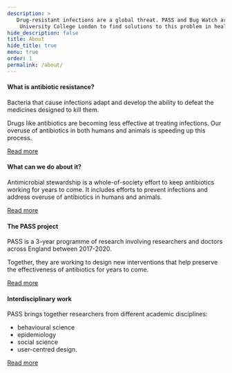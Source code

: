 ```yaml
---
description: >
   Drug-resistant infections are a global threat. PASS and Bug Watch are research studies led by 
    University College London to find solutions to this problem in health care environments.
hide_description: false
title: About
hide_title: true
menu: true
order: 1
permalink: /about/
---
```



<section id="about" class="tiles">
    <div class="container">
        <div class="flex text-center">
            <div class="p-2 flex-grow-300">
                <h4>What is antibiotic resistance?</h4>
                <p>Bacteria that cause infections adapt and develop the ability to defeat the medicines
                    designed to kill them. </p>
                <p>Drugs like antibiotics are becoming less effective at treating infections.
                    Our overuse of antibiotics in both humans and animals is speeding up this process.</p>
                <p class="read-more">
                   <a href="/about/antibiotic-resistance">Read more</a>
                </p>
            </div>
            <div class="p-2 flex-grow-300">
                <h4>What can we do about it?</h4>
                <p>Antimicrobial stewardship is a whole-of-society effort to keep antibiotics working 
                for years to come. It includes efforts to prevent infections and address overuse 
                of antibiotics in humans and animals.</p>
                <p class="read-more">
                    <a href="/about/antimicrobial-stewardship">Read more</a>
                </p>
            </div>
            <div class="p-2 flex-grow-300">
                <h4>The PASS project</h4>
                <p>PASS is a 3-year programme of research involving researchers and 
                doctors across England between 2017-2020.</p>
                <p>Together, they are working to design new interventions that help preserve the 
                effectiveness of antibiotics for years to come.</p>
                <p class="read-more">
                    <a href="/about/pass-project">Read more</a>
                </p>
            </div>
            <div id="interdisciplinary-work" class="p-2 flex-grow-300">
                <h4>Interdisciplinary work</h4>
                <p>PASS brings together researchers from different academic disciplines:</p>
                <ul>
                    <li>behavioural science</li>
                    <li>epidemiology</li>
                    <li>social science</li>
                    <li>user-centred design.</li>
                </ul>
                <div class="read-more">
                    <a href="/about/interdisciplinary-work">Read more</a>
                </div>
            </div>
        </div>
    </div>
</section>
 



 